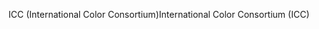 <span data-ttu-id="659ad-101">ICC (International Color Consortium)</span><span class="sxs-lookup"><span data-stu-id="659ad-101">International Color Consortium (ICC)</span></span>